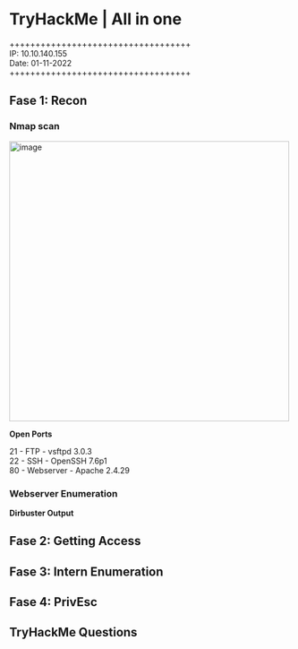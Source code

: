 # TryHackMe | All in one

+++++++++++++++++++++++++++++++++++\
IP: 10.10.140.155\
Date: 01-11-2022\
+++++++++++++++++++++++++++++++++++

##  Fase 1: Recon

### Nmap scan

<img width="500" alt="image" src="https://user-images.githubusercontent.com/115549820/199254565-571afee0-df87-43b5-b383-3ecb29b92798.png">

**Open Ports**

21 - FTP - vsftpd 3.0.3\
22 - SSH - OpenSSH 7.6p1\
80 - Webserver - Apache 2.4.29

### Webserver Enumeration

**Dirbuster Output**



## Fase 2: Getting Access

  
## Fase 3: Intern Enumeration

  
## Fase 4: PrivEsc
  
## TryHackMe Questions
